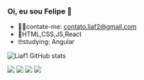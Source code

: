 ### Oi, eu sou Felipe 👋

- 🐱‍💻contate-me: contato.liaf2@gmail.com
- 🤖HTML,CSS,JS,React
- 🤓studying: Angular

![Liaf1 GitHub stats](https://github-readme-stats.vercel.app/api?username=Liaf1&show_icons=true&theme=transparent)
<div>
<img src="https://img.shields.io/badge/HTML5-E34F26?style=for-the-badge&logo=html5&logoColor=white">
<img src="https://img.shields.io/badge/CSS3-1572B6?style=for-the-badge&logo=css3&logoColor=white">
<img src="https://img.shields.io/badge/JavaScript-323330?style=for-the-badge&logo=javascript&logoColor=F7DF1E">
<img src="https://img.shields.io/badge/Angular-DD0031?style=for-the-badge&logo=angular&logoColor=white"> 
</div>







